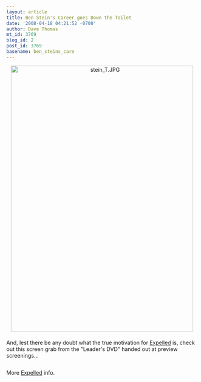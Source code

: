 ```yaml
---
layout: article
title: Ben Stein's Career goes Down the Toilet
date: '2008-04-18 04:21:52 -0700'
author: Dave Thomas
mt_id: 3769
blog_id: 2
post_id: 3769
basename: ben_steins_care
---
```

<img src="/PT/uploads/2008/stein_T.JPG" alt="stein_T.JPG" width="480" height="700" style="text-align: center; display: block; margin: 0 auto 20px;" class="mt-image-center" />

And, lest there be any doubt what the true motivation for [Expelled](http://www.expelledexposed.com) is, check out this screen grab from the "Leader's DVD" handed out at preview screenings...

<img src="/PT/uploads/2008/outreach.jpg" alt="" />

More [Expelled](http://www.expelledexposed.com) info.
